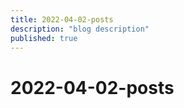 ```yaml
---
title: 2022-04-02-posts
description: "blog description"
published: true
---
```


# 2022-04-02-posts
